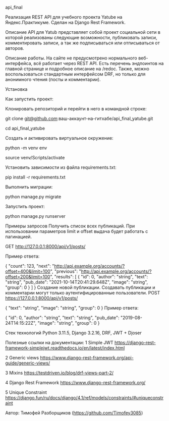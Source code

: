 api_final

Реализация REST API для учебного проекта Yatube на Яндекс.Практикуме. Сделан на Django Rest Framework.

Описание
API для Yatub представляет собой проект социальной сети в которой реализованы следующие возможности, публиковать записи, комментировать записи, а так же подписываться или отписываться от авторов.

Описание работы.
На сайте не предусмотрено нормального веб-интерфейса, всё работает через REST API. Есть перечень эндпоинтов на главной странице и подробное описание на /redoc. Также, можно воспользоваться стандартным интерфейсом DRF, но только для анонимного чтения (посты и комментарии).

Установка

Как запустить проект:

Клонировать репозиторий и перейти в него в командной строке:

git clone git@github.com:ваш-аккаунт-на-гитхабе/api_final_yatube.git

cd api_final_yatube

Cоздать и активировать виртуальное окружение:

python -m venv env

source venv/Scripts/activate

Установить зависимости из файла requirements.txt:

pip install -r requirements.txt

Выполнить миграции:

python manage.py migrate

Запустить проект:

python manage.py runserver

Примеры запросов
Получить список всех публикаций. При использовании параметров limit и offset выдача будет работать с пагинацией.

GET http://127.0.0.1:8000/api/v1/posts/

Пример ответа:

{
  "count": 123,
  "next": "http://api.example.org/accounts/?offset=400&limit=100",
  "previous": "http://api.example.org/accounts/?offset=200&limit=100",
  "results": [
    {
      "id": 0,
      "author": "string",
      "text": "string",
      "pub_date": "2021-10-14T20:41:29.648Z",
      "image": "string",
      "group": 0
    }
  ]
}
Создание новой публикации. Создавать публикации и комментарии могут только аутентифицированные пользователи.
POST https://127.0.0.1:8000/api/v1/posts/

{
"text": "string",
"image": "string",
"group": 0
}
Пример ответа:

{
"id": 0,
"author": "string",
"text": "string",
"pub_date": "2019-08-24T14:15:22Z",
"image": "string",
"group": 0
}

Стек технологий
Python 3.11.5,
Django 3.2.16,
DRF,
JWT + Djoser

Полезные ссылки на документации:
1 Simple JWT https://django-rest-framework-simplejwt.readthedocs.io/en/latest/index.html

2 Generic views https://www.django-rest-framework.org/api-guide/generic-views/

3 Mixins https://testdriven.io/blog/drf-views-part-2/

4 Django Rest Framework https://www.django-rest-framework.org/

5 Unique Constraint https://django.fun/ru/docs/django/4.1/ref/models/constraints/#uniqueconstraint



Автор: Тимофей Разборщиков (https://github.com/Timofey3085)